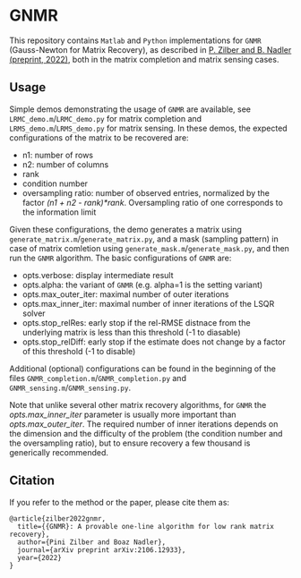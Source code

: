# GNMR
This repository contains `Matlab` and `Python` implementations for `GNMR` (Gauss-Newton for Matrix Recovery), as described in [P. Zilber and B. Nadler (preprint, 2022)](http://arxiv.org/abs/2106.12933), both in the matrix completion and matrix sensing cases.

## Usage
Simple demos demonstrating the usage of `GNMR` are available, see `LRMC_demo.m`/`LRMC_demo.py` for matrix completion and `LRMS_demo.m`/`LRMS_demo.py` for matrix sensing.
In these demos, the expected configurations of the matrix to be recovered are:
- n1: number of rows
- n2: number of columns
- rank
- condition number
- oversampling ratio: number of observed entries, normalized by the factor _(n1 + n2 - rank)*rank_. Oversampling ratio of one corresponds to the information limit

Given these configurations, the demo generates a matrix using `generate_matrix.m`/`generate_matrix.py`, and a mask (sampling pattern) in case of matrix comletion using `generate_mask.m`/`generate_mask.py`, and then run the `GNMR` algorithm.
The basic configurations of `GNMR` are:
- opts.verbose: display intermediate result
- opts.alpha: the variant of `GNMR` (e.g. alpha=1 is the setting variant)
- opts.max_outer_iter: maximal number of outer iterations
- opts.max_inner_iter: maximal number of inner iterations of the LSQR solver
- opts.stop_relRes: early stop if the rel-RMSE distnace from the underlying matrix is less than this threshold (-1 to diasable)
- opts.stop_relDiff: early stop if the estimate does not change by a factor of this threshold (-1 to disable)

Additional (optional) configurations can be found in the beginning of the files `GNMR_completion.m`/`GNMR_completion.py` and `GNMR_sensing.m`/`GNMR_sensing.py`.

Note that unlike several other matrix recovery algorithms, for `GNMR` the _opts.max_inner_iter_ parameter is usually more important than _opts.max_outer_iter_.
The required number of inner iterations depends on the dimension and the difficulty of the problem (the condition number and the oversampling ratio), but to ensure recovery a few thousand is generically recommended.

## Citation
If you refer to the method or the paper, please cite them as:
```
@article{zilber2022gnmr,
  title={{GNMR}: A provable one-line algorithm for low rank matrix recovery},
  author={Pini Zilber and Boaz Nadler},
  journal={arXiv preprint arXiv:2106.12933},
  year={2022}
}
```
